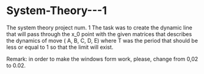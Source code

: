 # System-Theory---1
The system theory project num. 1
The task was to create the dynamic line that will pass through the x_0 point with the given matrices that describes the dynamics of move ( A, B, C, D, E) where T was the period that should be less or equal to 1 so that the limit will exist.

Remark: in order to make the windows form work, please, change from 0,02 to 0.02.
